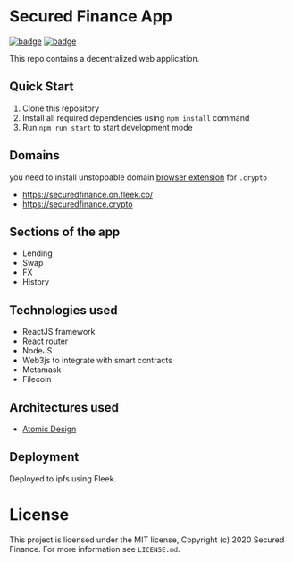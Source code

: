 # Secured Finance App

[![badge](https://img.shields.io/badge/submit%20for-HackFS-blue)](https://hack.ethglobal.co/showcase/secured-finance-recTkx6c1RDoLeaQm) [![badge](https://img.shields.io/badge/submit%20for-ETHOnline-ffe4b4)](https://hack.ethglobal.co/showcase/secured-finance-recJiyE8KWrV5VyHi)

This repo contains a decentralized web application.

## Quick Start

1. Clone this repository
2. Install all required dependencies using `npm install` command
3. Run `npm run start` to start development mode

## Domains
you need to install unstoppable domain [browser extension](https://chrome.google.com/webstore/detail/unstoppable-extension/beelkklmblgdljamcmoffgfbdddfpnnl?hl=en) for `.crypto`
- https://securedfinance.on.fleek.co/
- https://securedfinance.crypto


## Sections of the app

- Lending
- Swap
- FX
- History

## Technologies used

- ReactJS framework
- React router
- NodeJS
- Web3js to integrate with smart contracts
- Metamask
- Filecoin

## Architectures used

- [Atomic Design](https://atomicdesign.bradfrost.com/table-of-contents/)

## Deployment

Deployed to ipfs using Fleek.

# License

This project is licensed under the MIT license, Copyright (c) 2020 Secured Finance. For more information see `LICENSE.md`.
